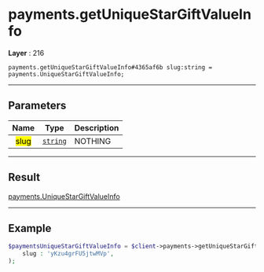 # payments.getUniqueStarGiftValueInfo

**Layer** : 216

```tl
payments.getUniqueStarGiftValueInfo#4365af6b slug:string = payments.UniqueStarGiftValueInfo;
```

---

## Parameters

| Name | Type | Description |
| :---: | :---: | :--- |
| <mark>slug</mark> | [`string`](type/string) | NOTHING |

---

## Result

[payments.UniqueStarGiftValueInfo](type/payments.UniqueStarGiftValueInfo)

---

## Example

```php
$paymentsUniqueStarGiftValueInfo = $client->payments->getUniqueStarGiftValueInfo(
	slug : 'yKzu4grFU5jtwMVp',
);
```